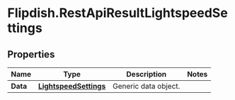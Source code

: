 # Flipdish.RestApiResultLightspeedSettings

## Properties
Name | Type | Description | Notes
------------ | ------------- | ------------- | -------------
**Data** | [**LightspeedSettings**](LightspeedSettings.md) | Generic data object. | 



